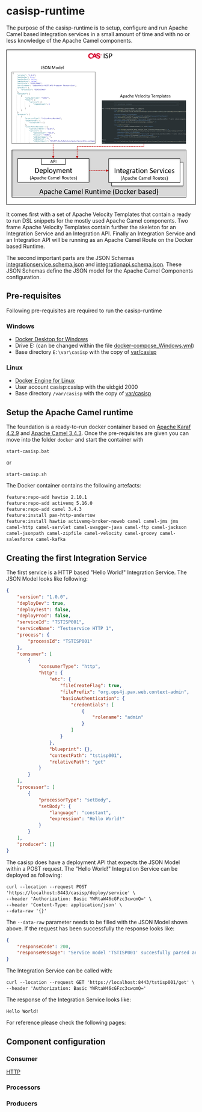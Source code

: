 # casisp-runtime

The purpose of the casisp-runtime is to setup, configure and run Apache Camel based integration services in a small amount of time and with no or less knowledge of the Apache Camel components.

![alt text](casisp-runtime.png "Component overview")

It comes first with a set of Apache Velocity Templates that contain a ready to run DSL snippets for the mostly used Apache Camel components. Two frame Apache Velocity Templates contain further the skeleton for an Integration Service and an Integration API.
Finally an Integration Service and an Integration API will be running as an Apache Camel Route on the Docker based Runtime.

The second important parts are the JSON Schemas [integrationservice.schema.json](model/integrationservice.schema.json) and [integrationapi.schema.json](model/integrationapi.schema.json). These JSON Schemas define the JSON model for the Apache Camel Components configuration.

## Pre-requisites

Following pre-requisites are required to run the casisp-runtime

### Windows

- [Docker Desktop for Windows](https://hub.docker.com/editions/community/docker-ce-desktop-windows)
- Drive E: (can be changed within the file [docker-compose_Windows.yml](docker/docker-compose_Windows.yml))
- Base directory `E:\var\casisp` with the copy of [var/casisp](var/casisp)

### Linux

- [Docker Engine for Linux](https://docs.docker.com/engine/install/)
- User account casisp:casisp with the uid:gid 2000
- Base directory `/var/casisp` with the copy of [var/casisp](var/casisp)

## Setup the Apache Camel runtime

The foundation is a ready-to-run docker container based on [Apache Karaf 4.2.9](https://karaf.apache.org/) and [Apache Camel 3.4.3](https://camel.apache.org/). Once the pre-requisites are given you can move into the folder `docker` and start the container with

````
start-casisp.bat
````
or
````
start-casisp.sh
````
The Docker container contains the following artefacts:

````
feature:repo-add hawtio 2.10.1
feature:repo-add activemq 5.16.0
feature:repo-add camel 3.4.3
feature:install pax-http-undertow
feature:install hawtio activemq-broker-noweb camel camel-jms jms camel-http camel-servlet camel-swagger-java camel-ftp camel-jackson camel-jsonpath camel-zipfile camel-velocity camel-groovy camel-salesforce camel-kafka
````
## Creating the first Integration Service

The first service is a HTTP based "Hello World!" Integration Service. The JSON Model looks like following:
````json
{
    "version": "1.0.0",
    "deployDev": true,
    "deployTest": false,
    "deployProd": false,
    "serviceId": "TSTISP001",
    "serviceName": "Testservice HTTP 1",
    "process": {
        "processId": "TSTISP001"
    },
    "consumer": [
        {
            "consumerType": "http",
            "http": {
                "etc": {
                    "fileCreateFlag": true,
                    "filePrefix": "org.ops4j.pax.web.context-admin",
                    "basicAuthentication": {
                        "credentials": [
                            {
                                "rolename": "admin"
                            }
                        ]
                    }
                },
                "blueprint": {},
                "contextPath": "tstisp001",
                "relativePath": "get"
            }
        }
    ],
    "processor": [
        {
            "processorType": "setBody",
            "setBody": {
                "language": "constant",
                "expression": "Hello World!"
            }
        }
    ],
    "producer": []
}
````
The casisp does have a deployment API that expects the JSON Model within a POST request. The "Hello World!" Integration Service can be deployed as following:
````
curl --location --request POST 'https://localhost:8443/casisp/deploy/service' \
--header 'Authorization: Basic YWRtaW46cGFzc3cwcmQ=' \
--header 'Content-Type: application/json' \
--data-raw '{}'
````
The `--data-raw` parameter needs to be filled with the JSON Model shown above. If the request has been successfully the response looks like:
````json
{
    "responseCode": 200,
    "responseMessage": "Service model 'TSTISP001' succesfully parsed and deployment initiated."
}
````
The Integration Service can be called with:
````
curl --location --request GET 'https://localhost:8443/tstisp001/get' \
--header 'Authorization: Basic YWRtaW46cGFzc3cwcmQ='
````
The response of the Integration Service looks like:
````
Hello World!
````
For reference please check the following pages:
## Component configuration
### Consumer

[HTTP](doc/consumer.http.md)

### Processors



### Producers

